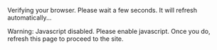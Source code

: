 Verifying your browser. Please wait a few seconds. It will refresh automatically...

  
  
Warning: Javascript disabled. Please enable javascript. Once you do, refresh this page to proceed to the site.